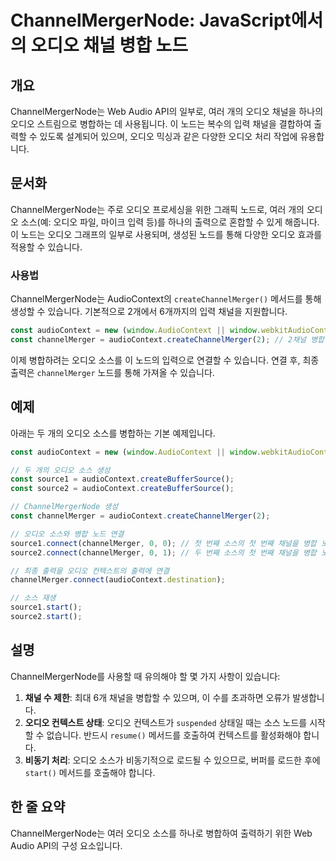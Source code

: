 <!--
Meta Description: # ChannelMergerNode: JavaScript에서의 오디오 채널 병합 노드 ## 개요 ChannelMergerNode는 Web Audio API의 일부로, 여러 개의 오디오 채널을 하나의 오디오 스트림으로 병합하는 데 사용됩니다. 이 노드는 복수의 입력 채널...
Meta Keywords: 오디오, audiocontext, 채널을, const, channelmerger
-->

# ChannelMergerNode: JavaScript에서의 오디오 채널 병합 노드

## 개요
ChannelMergerNode는 Web Audio API의 일부로, 여러 개의 오디오 채널을 하나의 오디오 스트림으로 병합하는 데 사용됩니다. 이 노드는 복수의 입력 채널을 결합하여 출력할 수 있도록 설계되어 있으며, 오디오 믹싱과 같은 다양한 오디오 처리 작업에 유용합니다.

## 문서화
ChannelMergerNode는 주로 오디오 프로세싱을 위한 그래픽 노드로, 여러 개의 오디오 소스(예: 오디오 파일, 마이크 입력 등)를 하나의 출력으로 혼합할 수 있게 해줍니다. 이 노드는 오디오 그래프의 일부로 사용되며, 생성된 노드를 통해 다양한 오디오 효과를 적용할 수 있습니다.

### 사용법
ChannelMergerNode는 AudioContext의 `createChannelMerger()` 메서드를 통해 생성할 수 있습니다. 기본적으로 2개에서 6개까지의 입력 채널을 지원합니다.

```javascript
const audioContext = new (window.AudioContext || window.webkitAudioContext)();
const channelMerger = audioContext.createChannelMerger(2); // 2채널 병합
```

이제 병합하려는 오디오 소스를 이 노드의 입력으로 연결할 수 있습니다. 연결 후, 최종 출력은 `channelMerger` 노드를 통해 가져올 수 있습니다.

## 예제
아래는 두 개의 오디오 소스를 병합하는 기본 예제입니다.

```javascript
const audioContext = new (window.AudioContext || window.webkitAudioContext)();

// 두 개의 오디오 소스 생성
const source1 = audioContext.createBufferSource();
const source2 = audioContext.createBufferSource();

// ChannelMergerNode 생성
const channelMerger = audioContext.createChannelMerger(2);

// 오디오 소스와 병합 노드 연결
source1.connect(channelMerger, 0, 0); // 첫 번째 소스의 첫 번째 채널을 병합 노드의 첫 번째 채널에 연결
source2.connect(channelMerger, 0, 1); // 두 번째 소스의 첫 번째 채널을 병합 노드의 두 번째 채널에 연결

// 최종 출력을 오디오 컨텍스트의 출력에 연결
channelMerger.connect(audioContext.destination);

// 소스 재생
source1.start();
source2.start();
```

## 설명
ChannelMergerNode를 사용할 때 유의해야 할 몇 가지 사항이 있습니다:

1. **채널 수 제한**: 최대 6개 채널을 병합할 수 있으며, 이 수를 초과하면 오류가 발생합니다.
2. **오디오 컨텍스트 상태**: 오디오 컨텍스트가 `suspended` 상태일 때는 소스 노드를 시작할 수 없습니다. 반드시 `resume()` 메서드를 호출하여 컨텍스트를 활성화해야 합니다.
3. **비동기 처리**: 오디오 소스가 비동기적으로 로드될 수 있으므로, 버퍼를 로드한 후에 `start()` 메서드를 호출해야 합니다.

## 한 줄 요약
ChannelMergerNode는 여러 오디오 소스를 하나로 병합하여 출력하기 위한 Web Audio API의 구성 요소입니다.